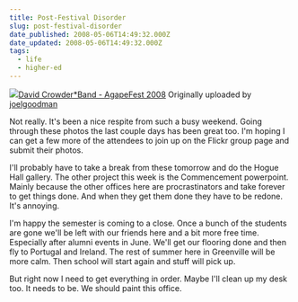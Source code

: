 ```yaml
---
title: Post-Festival Disorder
slug: post-festival-disorder
date_published: 2008-05-06T14:49:32.000Z
date_updated: 2008-05-06T14:49:32.000Z
tags:
  - life
  - higher-ed
---
```


[![](http://farm3.static.flickr.com/2031/2472015602_96fc625beb_m.jpg)](http://www.flickr.com/photos/asilentthing/2472015602/)[David Crowder*Band - AgapeFest 2008](http://www.flickr.com/photos/asilentthing/2472015602/)
Originally uploaded by [joelgoodman](http://www.flickr.com/people/asilentthing/)

Not really. It's been a nice respite from such a busy weekend. Going through these photos the last couple days has been great too. I'm hoping I can get a few more of the attendees to join up on the Flickr group page and submit their photos.

I'll probably have to take a break from these tomorrow and do the Hogue Hall gallery. The other project this week is the Commencement powerpoint. Mainly because the other offices here are procrastinators and take forever to get things done. And when they get them done they have to be redone. It's annoying.

I'm happy the semester is coming to a close. Once a bunch of the students are gone we'll be left with our friends here and a bit more free time. Especially after alumni events in June. We'll get our flooring done and then fly to Portugal and Ireland. The rest of summer here in Greenville will be more calm. Then school will start again and stuff will pick up.

But right now I need to get everything in order. Maybe I'll clean up my desk too. It needs to be. We should paint this office.
